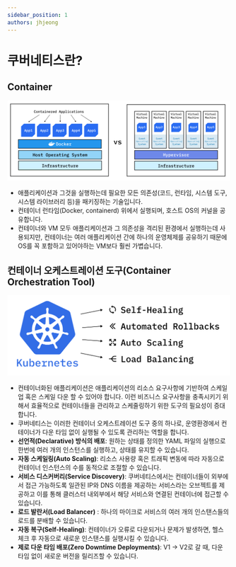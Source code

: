 ```yaml
---
sidebar_position: 1
authors: jhjeong
---
```


# 쿠버네티스란?

## Container

![컨테이너와 VM 이미지](./img/container-and-vm.png)

- 애플리케이션과 그것을 실행하는데 필요한 모든 의존성(코드, 런타임, 시스템 도구, 시스템 라이브러리 등)을 패키징하는 기술입니다.
- 컨테이너 런타임(Docker, containerd) 위에서 실행되며, 호스트 OS의 커널을 공유합니다.
- 컨테이너와 VM 모두 애플리케이션과 그 의존성을 격리된 환경에서 실행하는데 사용되지만, 컨테이너는 여러 애플리케이션 간에 하나의 운영체제를 공유하기 때문에 OS를 꼭 포함하고 있어야하는 VM보다 훨씬 가볍습니다.

## 컨테이너 오케스트레이션 도구(Container Orchestration Tool)

![쿠버네티스의 기능](./img/kubernetes-features.png)

- 컨테이너화된 애플리케이션은 애플리케이션의 리소스 요구사항에 기반하여 스케일업 혹은 스케일 다운 할 수 있어야 합니다. 이런 비즈니스 요구사항을 충족시키기 위해서 효율적으로 컨테이너들을 관리하고 스케줄링하기 위한 도구의 필요성이 증대합니다.
- 쿠버네티스는 이러한 컨테이너 오케스트레이션 도구 중의 하나로, 운영환경에서 컨테이너가 다운 타임 없이 실행될 수 있도록 관리하는 역할을 합니다.
- **선언적(Declarative) 방식의 배포**: 원하는 상태를 정의한 YAML 파일의 실행으로 한번에 여러 개의 인스턴스를 실행하고, 상태를 유지할 수 있습니다.
- **자동 스케일링(Auto Scaling)**: 리소스 사용량 혹은 트래픽 변동에 따라 자동으로 컨테이너 인스턴스의 수를 동적으로 조절할 수 있습니다.
- **서비스 디스커버리(Service Discovery)**: 쿠버네티스에서는 컨테이너들이 외부에서 접근 가능하도록 일관된 IP와 DNS 이름을 제공하는 서비스라는 오브젝트를 제공하고 이를 통해 클러스터 내외부에서 해당 서비스와 연결된 컨테이너에 접근할 수 있습니다.
- **로드 발란서(Load Balancer)** : 하나의 마이크로 서비스의 여러 개의 인스탠스들의 로드를 분배할 수 있습니다.
- **자동 복구(Self-Healing)**: 컨테이너가 오류로 다운되거나 문제가 발생하면, 헬스 체크 후 자동으로 새로운 인스탠스를 실행시킬 수 있습니다.
- **제로 다운 타임 배포(Zero Downtime Deployments)**: V1 → V2로 갈 때, 다운 타임 없이 새로운 버전을 릴리즈할 수 있습니다.
